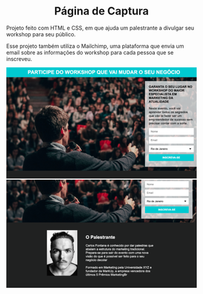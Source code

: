 <h1 align="center">Página de Captura</h1>

<p>Projeto feito com HTML e CSS, em que ajuda um palestrante a divulgar seu workshop para seu público.</p>
<p>Esse projeto também utiliza o Mailchimp, uma plataforma que envia um email sobre as informações do workshop para cada pessoa que se inscreveu.</p>

<div align="center" >
<img src="/paginaDeCaptura/images/pagCaptura.png">
<img src="/paginaDeCaptura/images/pagCapturaPt2.png">
</div>
